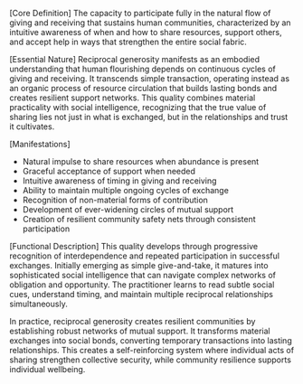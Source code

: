 [Core Definition]
The capacity to participate fully in the natural flow of giving and receiving that sustains human communities, characterized by an intuitive awareness of when and how to share resources, support others, and accept help in ways that strengthen the entire social fabric.

[Essential Nature]
Reciprocal generosity manifests as an embodied understanding that human flourishing depends on continuous cycles of giving and receiving. It transcends simple transaction, operating instead as an organic process of resource circulation that builds lasting bonds and creates resilient support networks. This quality combines material practicality with social intelligence, recognizing that the true value of sharing lies not just in what is exchanged, but in the relationships and trust it cultivates.

[Manifestations]
- Natural impulse to share resources when abundance is present
- Graceful acceptance of support when needed
- Intuitive awareness of timing in giving and receiving
- Ability to maintain multiple ongoing cycles of exchange
- Recognition of non-material forms of contribution
- Development of ever-widening circles of mutual support
- Creation of resilient community safety nets through consistent participation

[Functional Description]
This quality develops through progressive recognition of interdependence and repeated participation in successful exchanges. Initially emerging as simple give-and-take, it matures into sophisticated social intelligence that can navigate complex networks of obligation and opportunity. The practitioner learns to read subtle social cues, understand timing, and maintain multiple reciprocal relationships simultaneously.

In practice, reciprocal generosity creates resilient communities by establishing robust networks of mutual support. It transforms material exchanges into social bonds, converting temporary transactions into lasting relationships. This creates a self-reinforcing system where individual acts of sharing strengthen collective security, while community resilience supports individual wellbeing.